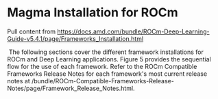 # Magma Installation for ROCm

Pull content from https://docs.amd.com/bundle/ROCm-Deep-Learning-Guide-v5.4.1/page/Frameworks_Installation.html

﻿
The following sections cover the different framework installations for ROCm and Deep Learning applications. Figure 5 provides the sequential flow for the use of each framework. Refer to the ROCm Compatible Frameworks Release Notes for each framework's most current release notes at /bundle/ROCm-Compatible-Frameworks-Release-Notes/page/Framework_Release_Notes.html.